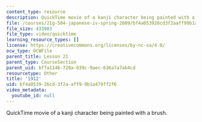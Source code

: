 ```yaml
---
content_type: resource
description: QuickTime movie of a kanji character being painted with a brush.
file: /courses/21g-504-japanese-iv-spring-2009/bf4a053926cd3f2aaff99b1a479ff2f6_1912.mov
file_size: 433983
file_type: video/quicktime
learning_resource_types: []
license: https://creativecommons.org/licenses/by-nc-sa/4.0/
ocw_type: OCWFile
parent_title: Lesson 21
parent_type: CourseSection
parent_uid: bffa1146-720a-039c-9aec-636a7a7ab4cd
resourcetype: Other
title: '1912'
uid: bf4a0539-26cd-3f2a-aff9-9b1a479ff2f6
video_metadata:
  youtube_id: null
---
```

QuickTime movie of a kanji character being painted with a brush.